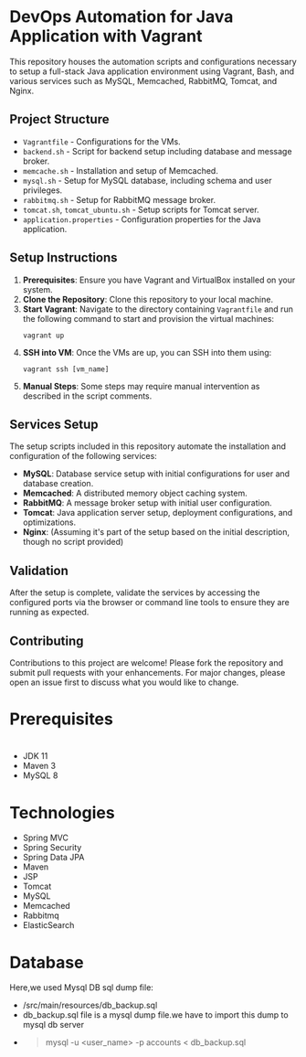 # DevOps Automation for Java Application with Vagrant

This repository houses the automation scripts and configurations necessary to setup a full-stack Java application environment using Vagrant, Bash, and various services such as MySQL, Memcached, RabbitMQ, Tomcat, and Nginx.

## Project Structure

- `Vagrantfile` - Configurations for the VMs.
- `backend.sh` - Script for backend setup including database and message broker.
- `memcache.sh` - Installation and setup of Memcached.
- `mysql.sh` - Setup for MySQL database, including schema and user privileges.
- `rabbitmq.sh` - Setup for RabbitMQ message broker.
- `tomcat.sh`, `tomcat_ubuntu.sh` - Setup scripts for Tomcat server.
- `application.properties` - Configuration properties for the Java application.

## Setup Instructions

1. **Prerequisites**: Ensure you have Vagrant and VirtualBox installed on your system.
2. **Clone the Repository**: Clone this repository to your local machine.
3. **Start Vagrant**: Navigate to the directory containing `Vagrantfile` and run the following command to start and provision the virtual machines:
   ```
   vagrant up
   ```
4. **SSH into VM**: Once the VMs are up, you can SSH into them using:
   ```
   vagrant ssh [vm_name]
   ```
5. **Manual Steps**: Some steps may require manual intervention as described in the script comments.

## Services Setup

The setup scripts included in this repository automate the installation and configuration of the following services:
- **MySQL**: Database service setup with initial configurations for user and database creation.
- **Memcached**: A distributed memory object caching system.
- **RabbitMQ**: A message broker setup with initial user configuration.
- **Tomcat**: Java application server setup, deployment configurations, and optimizations.
- **Nginx**: (Assuming it's part of the setup based on the initial description, though no script provided)

## Validation

After the setup is complete, validate the services by accessing the configured ports via the browser or command line tools to ensure they are running as expected.

## Contributing

Contributions to this project are welcome! Please fork the repository and submit pull requests with your enhancements. For major changes, please open an issue first to discuss what you would like to change.


# Prerequisites
#
- JDK 11 
- Maven 3 
- MySQL 8

# Technologies 
- Spring MVC
- Spring Security
- Spring Data JPA
- Maven
- JSP
- Tomcat
- MySQL
- Memcached
- Rabbitmq
- ElasticSearch
# Database
Here,we used Mysql DB 
sql dump file:
- /src/main/resources/db_backup.sql
- db_backup.sql file is a mysql dump file.we have to import this dump to mysql db server
- > mysql -u <user_name> -p accounts < db_backup.sql



